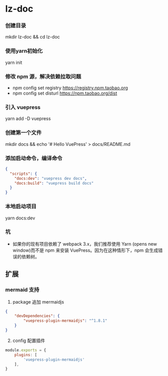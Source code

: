 # lz-doc

### 创建目录
mkdir lz-doc && cd lz-doc

### 使用yarn初始化
yarn init

### 修改 npm 源，解决依赖拉取问题
- npm config set registry https://registry.npm.taobao.org
- npm config set disturl https://npm.taobao.org/dist

### 引入 vuepress
yarn add -D vuepress

### 创建第一个文件
mkdir docs && echo '# Hello VuePress' > docs/README.md

### 添加启动命令，编译命令
```json
{
  "scripts": {
    "docs:dev": "vuepress dev docs",
    "docs:build": "vuepress build docs"
  }
}

```

### 本地启动项目
yarn docs:dev


### 坑
- 如果你的现有项目依赖了 webpack 3.x，我们推荐使用 Yarn (opens new window)而不是 npm 来安装 VuePress。因为在这种情形下，npm 会生成错误的依赖树。

## 扩展

### mermaid 支持
1. package 追加 mermaidjs
```json
{
    "devDependencies": {
        "vuepress-plugin-mermaidjs": "^1.8.1"
    }
}
```

2. config 配置插件
```js
module.exports = {
    plugins: [
        'vuepress-plugin-mermaidjs'
    ],
}
```
